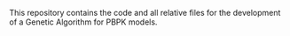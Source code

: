 This repository contains the code and all relative files for the development of a Genetic Algorithm for PBPK models.
